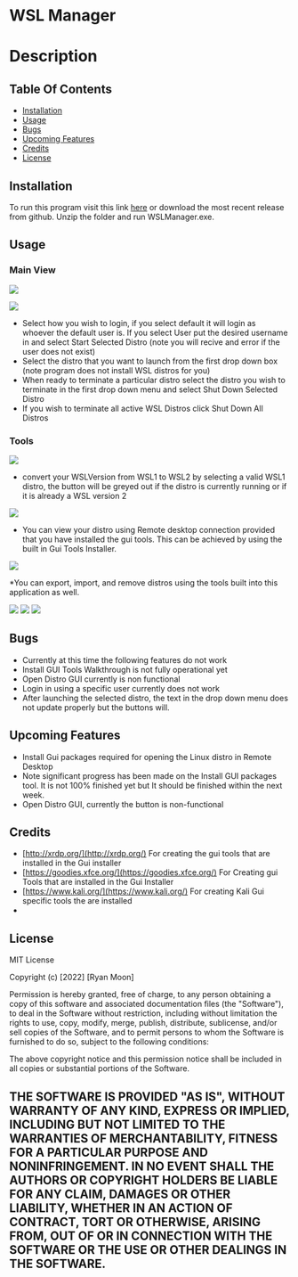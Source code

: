# WSL Manager

# Description

## Table Of Contents

* [Installation](#installation)
* [Usage](#usage)
* [Bugs](#bugs)
* [Upcoming Features](#upcoming-features)
* [Credits](#credits)
* [License](#license)


## Installation

To run this program visit this link [here]() or download the most recent release from github. Unzip the folder and run WSLManager.exe.

## Usage

### Main View
![](images/application.jpg)

![](images/running.jpg)
* Select how you wish to login, if you select default it will login as whoever the default user is. If you select User put the desired username in and select Start Selected Distro (note you will recive and error if the user does not exist)
* Select the distro that you want to launch from the first drop down box (note program does not install WSL distros for you)
* When ready to terminate a particular distro select the distro you wish to terminate in the first drop down menu and select Shut Down Selected Distro
* If you wish to terminate all active WSL Distros click Shut Down All Distros
### Tools
![](images/options.jpg)
* convert your WSLVersion from WSL1 to WSL2 by selecting a valid WSL1 distro, the button will be greyed out if the distro is currently running or if it is already a WSL version 2

![](images/updateDistro.jpg)

* You can view your distro using Remote desktop connection provided that you have installed the gui tools. This can be achieved by using the built in Gui Tools Installer. 

![](images/installGuiTools.jpg)

*You can export, import, and remove distros using the tools built into this application as well.

![](images/exportDistro.jpg)
![](images/importDistro.jpg)
![](images/removeDistro.jpg)

## Bugs

* Currently at this time the following features do not work
* Install GUI Tools Walkthrough is not fully operational yet
* Open Distro GUI currently is non functional
* Login in using a specific user currently does not work
* After launching the selected distro, the text in the drop down menu does not update properly but the buttons will.

## Upcoming Features
* Install Gui packages required for opening the Linux distro in Remote Desktop
* Note significant progress has been made on the Install GUI packages tool. It is not 100% finished yet but It should be finished within the next week.
* Open Distro GUI, currently the button is non-functional

## Credits

* [http://xrdp.org/](http://xrdp.org/) For creating the gui tools that are installed in the Gui installer
* [https://goodies.xfce.org/](https://goodies.xfce.org/) For Creating gui Tools that are installed in the Gui Installer
* [https://www.kali.org/](https://www.kali.org/) For creating Kali Gui specific tools the are installed
* 

## License

MIT License

Copyright (c) [2022] [Ryan Moon]

Permission is hereby granted, free of charge, to any person obtaining a copy
of this software and associated documentation files (the "Software"), to deal
in the Software without restriction, including without limitation the rights
to use, copy, modify, merge, publish, distribute, sublicense, and/or sell
copies of the Software, and to permit persons to whom the Software is
furnished to do so, subject to the following conditions:

The above copyright notice and this permission notice shall be included in all
copies or substantial portions of the Software.

THE SOFTWARE IS PROVIDED "AS IS", WITHOUT WARRANTY OF ANY KIND, EXPRESS OR
IMPLIED, INCLUDING BUT NOT LIMITED TO THE WARRANTIES OF MERCHANTABILITY,
FITNESS FOR A PARTICULAR PURPOSE AND NONINFRINGEMENT. IN NO EVENT SHALL THE
AUTHORS OR COPYRIGHT HOLDERS BE LIABLE FOR ANY CLAIM, DAMAGES OR OTHER
LIABILITY, WHETHER IN AN ACTION OF CONTRACT, TORT OR OTHERWISE, ARISING FROM,
OUT OF OR IN CONNECTION WITH THE SOFTWARE OR THE USE OR OTHER DEALINGS IN THE
SOFTWARE.
---

